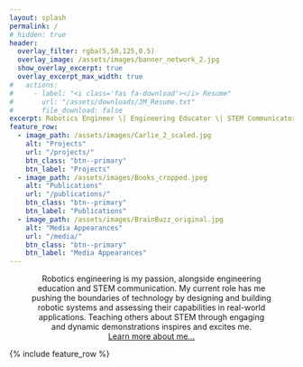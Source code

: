 ```yaml
---
layout: splash
permalink: /
# hidden: true
header:
  overlay_filter: rgba(5,50,125,0.5)
  overlay_image: /assets/images/banner_network_2.jpg
  show_overlay_excerpt: true
  overlay_excerpt_max_width: true
#   actions:
#     - label: "<i class='fas fa-download'></i> Resume"
#       url: "/assets/downloads/JM_Resume.txt"
#       file_download: false
excerpt: Robotics Engineer \| Engineering Educator \| STEM Communicator
feature_row:
  - image_path: /assets/images/Carlie_2_scaled.jpg
    alt: "Projects"
    url: "/projects/"
    btn_class: "btn--primary"
    btn_label: "Projects"
  - image_path: /assets/images/Books_cropped.jpeg
    alt: "Publications"
    url: "/publications/"
    btn_class: "btn--primary"
    btn_label: "Publications"
  - image_path: /assets/images/BrainBuzz_original.jpg
    alt: "Media Appearances"
    url: "/media/"
    btn_class: "btn--primary"
    btn_label: "Media Appearances"      
---
```


<!-- *Any sufficiently advanced technology is indistinguishable from magic.* - Arthur C. Clarke -->

<!-- <div>
    <p style="margin: 0 20% 0.2em 20%; text-align: center; font-size: 1.125em; text-transform: uppercase; font-style: italic;">Any sufficiently advanced technology is indistinguishable from magic.</p>
    <p style="margin: 0 20% 1.3em 20%; text-align: center; font-size: 1em; border-bottom: 1px solid #aaa;">- Arthur C. Clarke</p>
</div> -->

<p style="text-align: center; width: 85%; margin: 0 auto 0.75em auto;">
Robotics engineering is my passion, alongside engineering education and STEM communication. My current role has me pushing the boundaries of technology by designing and building robotic systems and assessing their capabilities in real-world applications. Teaching others about STEM through engaging and dynamic demonstrations inspires and excites me.
<br>
<a href="/about_me/">Learn more about me...</a>
</p>

<!-- <p>
I am a robotics engineer, engineering educator and STEM communicator. I enjoy pushing the boundaries of technology by designing and building robotic systems and assessing their capabilities in real-world applications. I am also passionate about creating and presenting engaging demonstrations to teach others about STEM. <a href="/about_me/">Learn more about me...</a>
</p> -->

{% include feature_row %}



